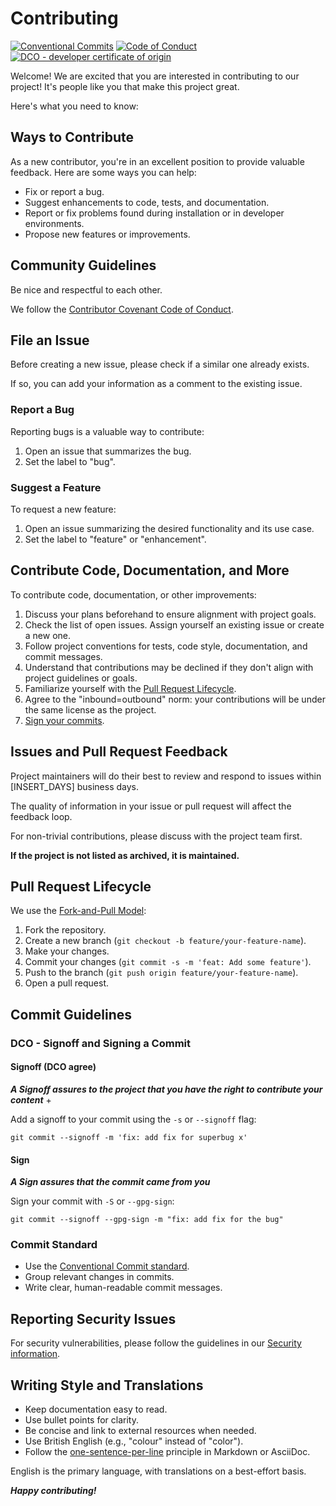 # Contributing

[![Conventional Commits](https://img.shields.io/badge/Conventional%20Commits-1.0.0-%23FE5196?style=for-the-badge&logo=conventionalcommits&logoColor=white)](https://conventionalcommits.org)
[![Code of Conduct](https://img.shields.io/badge/Code%20of%20Conduct-2.1-4baaaa.svg?style=for-the-badge)](CODE_OF_CONDUCT.md)
[![DCO - developer certificate of origin](https://img.shields.io/badge/DCO-Developer%20Certificate%20of%20Origin-lightyellow?style=for-the-badge)](https://developercertificate.org/)

Welcome! We are excited that you are interested in contributing to our project! It's people like you that make this project great.

Here's what you need to know:

## Ways to Contribute

As a new contributor, you're in an excellent position to provide valuable feedback. Here are some ways you can help:

- Fix or report a bug.
- Suggest enhancements to code, tests, and documentation.
- Report or fix problems found during installation or in developer environments.
- Propose new features or improvements.

## Community Guidelines

Be nice and respectful to each other.

We follow the [Contributor Covenant Code of Conduct](CODE_OF_CONDUCT.md).

## File an Issue

Before creating a new issue, please check if a similar one already exists.

If so, you can add your information as a comment to the existing issue.

### Report a Bug

Reporting bugs is a valuable way to contribute:

1. Open an issue that summarizes the bug.
2. Set the label to "bug".

### Suggest a Feature

To request a new feature:

1. Open an issue summarizing the desired functionality and its use case.
2. Set the label to "feature" or "enhancement".

## Contribute Code, Documentation, and More

To contribute code, documentation, or other improvements:

1. Discuss your plans beforehand to ensure alignment with project goals.
2. Check the list of open issues. Assign yourself an existing issue or create a new one.
3. Follow project conventions for tests, code style, documentation, and commit messages.
4. Understand that contributions may be declined if they don't align with project guidelines or goals.
5. Familiarize yourself with the [Pull Request Lifecycle](#pull-request-lifecycle).
6. Agree to the "inbound=outbound" norm: your contributions will be under the same license as the project.
7. [Sign your commits](#dco---signoff-and-signing-a-commit).

## Issues and Pull Request Feedback

Project maintainers will do their best to review and respond to issues within [INSERT_DAYS] business days.

The quality of information in your issue or pull request will affect the feedback loop.

For non-trivial contributions, please discuss with the project team first.

**If the project is not listed as archived, it is maintained.**

## Pull Request Lifecycle

We use the [Fork-and-Pull Model](https://docs.github.com/en/pull-requests/collaborating-with-pull-requests/getting-started/about-collaborative-development-models#fork-and-pull-model):

1. Fork the repository.
2. Create a new branch (`git checkout -b feature/your-feature-name`).
3. Make your changes.
4. Commit your changes (`git commit -s -m 'feat: Add some feature'`).
5. Push to the branch (`git push origin feature/your-feature-name`).
6. Open a pull request.
   
## Commit Guidelines

### DCO - Signoff and Signing a Commit

#### Signoff (DCO agree)

***A Signoff assures to the project that you have the right to contribute your content*** +

Add a signoff to your commit using the `-s` or `--signoff` flag:

```console
git commit --signoff -m 'fix: add fix for superbug x'
```

#### Sign

***A Sign assures that the commit came from you***

Sign your commit with `-S` or `--gpg-sign`:

```shell
git commit --signoff --gpg-sign -m "fix: add fix for the bug"
```

### Commit Standard

- Use the [Conventional Commit standard](https://www.conventionalcommits.org).
- Group relevant changes in commits.
- Write clear, human-readable commit messages.

## Reporting Security Issues

For security vulnerabilities, please follow the guidelines in our [Security information](SECURITY.md).

## Writing Style and Translations

- Keep documentation easy to read.
- Use bullet points for clarity.
- Be concise and link to external resources when needed.
- Use British English (e.g., "colour" instead of "color").
- Follow the [one-sentence-per-line](https://sembr.org/) principle in Markdown or AsciiDoc.

English is the primary language, with translations on a best-effort basis.

***Happy contributing!***
